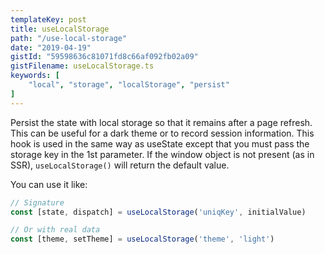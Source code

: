 ```yaml
---
templateKey: post
title: useLocalStorage
path: "/use-local-storage"
date: "2019-04-19"
gistId: "59598636c81071fd8c66af092fb02a09"
gistFilename: useLocalStorage.ts
keywords: [
    "local", "storage", "localStorage", "persist"
]
---
```


Persist the state with local storage so that it remains after a page refresh. This can be useful for a dark theme or to record session information.
This hook is used in the same way as useState except that you must pass the storage key in the 1st parameter.
If the window object is not present (as in SSR), `useLocalStorage()` will return the default value.

You can use it like:


```typescript
// Signature
const [state, dispatch] = useLocalStorage('uniqKey', initialValue)

// Or with real data
const [theme, setTheme] = useLocalStorage('theme', 'light')
```


